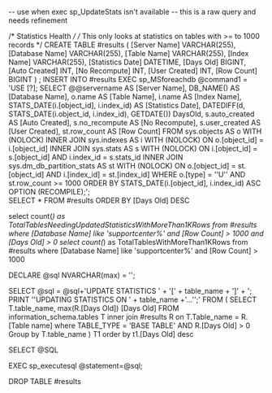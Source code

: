 -- use when exec sp_UpdateStats isn't available
-- this is a raw query and needs refinement

/* Statistics Health */
/* This only looks at statistics on tables with >= to 1000 records */
CREATE TABLE #results
    (
	  [Server Name] VARCHAR(255),
      [Database Name] VARCHAR(255),
	  [Table Name] VARCHAR(255),
	  [Index Name] VARCHAR(255),
	  [Statistics Date] DATETIME,
	  [Days Old] BIGINT,
	  [Auto Created] INT,
	  [No Recompute] INT,
	  [User Created] INT,
	  [Row Count] BIGINT
    ) ;
INSERT INTO #results
EXEC sp_MSforeachdb @command1 = 'USE [?];
SELECT @@servername AS [Server Name], DB_NAME() AS [Database Name], o.name AS [Table Name], i.name AS [Index Name],  
      STATS_DATE(i.[object_id], i.index_id) AS [Statistics Date],
      DATEDIFF(d, STATS_DATE(i.object_id, i.index_id), GETDATE()) DaysOld, 
      s.auto_created AS [Auto Created], s.no_recompute AS [No Recompute], s.user_created AS [User Created], st.row_count AS [Row Count]
FROM sys.objects AS o WITH (NOLOCK)
INNER JOIN sys.indexes AS i WITH (NOLOCK)
ON o.[object_id] = i.[object_id]
INNER JOIN sys.stats AS s WITH (NOLOCK)
ON i.[object_id] = s.[object_id] 
AND i.index_id = s.stats_id
INNER JOIN sys.dm_db_partition_stats AS st WITH (NOLOCK)
ON o.[object_id] = st.[object_id]
AND i.[index_id] = st.[index_id]
WHERE o.[type] = ''U'' AND st.row_count >= 1000
ORDER BY STATS_DATE(i.[object_id], i.index_id) ASC OPTION (RECOMPILE);';  
SELECT * FROM #results ORDER BY [Days Old] DESC

select count(*) as TotalTablesNeedingUpdatedStatisticsWithMoreThan1KRows from #results where [Database Name] like 'supportcenter%' and [Row Count] > 1000 and [Days Old] > 0
select count(*) as TotalTablesWithMoreThan1KRows from #results where [Database Name] like 'supportcenter%' and [Row Count] > 1000


DECLARE @sql NVARCHAR(max) = '';

SELECT @sql = @sql+'UPDATE STATISTICS ' + '[' + table_name + ']' + '; PRINT ''UPDATING STATISTICS ON ' + table_name +'...'';' 
FROM (
SELECT T.table_name, max(R.[Days Old]) [Days Old]
FROM information_schema.tables T
inner join #results R on T.Table_name = R.[Table name]
where TABLE_TYPE = 'BASE TABLE' AND
	R.[Days Old] > 0
Group by T.table_name
) T1
order by t1.[Days Old] desc


SELECT @SQL 

EXEC sp_executesql @statement=@sql;

DROP TABLE #results

